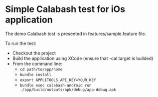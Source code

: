 # Simple Calabash test for iOs application

The demo Calabash test is presented in features/sample.feature file.

To run the test:

- Checkout the project
- Build the application using XCode (ensure that -cal target is builded)
- From the command line:
  - <code>cd path/to/app/home</code>
  - <code>bundle install</code>
  - <code>export APPLITOOLS_API_KEY=YOUR_KEY</code>
  - <code>bundle exec calabash-android run ./app/build/outputs/apk/debug/app-debug.apk</code>
